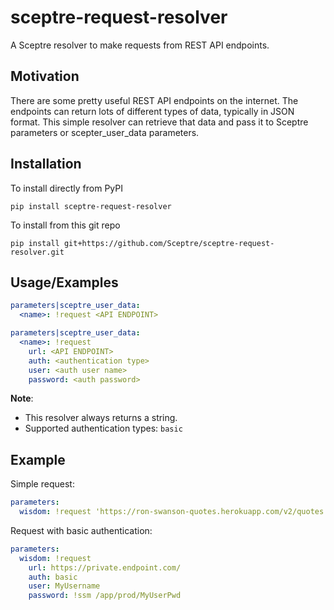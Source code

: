 # sceptre-request-resolver

A Sceptre resolver to make requests from REST API endpoints.

## Motivation

There are some pretty useful REST API endpoints on the internet.  The endpoints
can return lots of different types of data, typically in JSON format.
This simple resolver can retrieve that data and pass it to Sceptre parameters
or scepter_user_data parameters.

## Installation

To install directly from PyPI
```shell
pip install sceptre-request-resolver
```

To install from this git repo
```shell
pip install git+https://github.com/Sceptre/sceptre-request-resolver.git
```

## Usage/Examples

```yaml
parameters|sceptre_user_data:
  <name>: !request <API ENDPOINT>
```

```yaml
parameters|sceptre_user_data:
  <name>: !request
    url: <API ENDPOINT>
    auth: <authentication type>
    user: <auth user name>
    password: <auth password>
```

__Note__:
* This resolver always returns a string.
* Supported authentication types: `basic`

## Example

Simple request:

```yaml
parameters:
  wisdom: !request 'https://ron-swanson-quotes.herokuapp.com/v2/quotes'
```

Request with basic authentication:
```yaml
parameters:
  wisdom: !request
    url: https://private.endpoint.com/
    auth: basic
    user: MyUsername
    password: !ssm /app/prod/MyUserPwd
```
